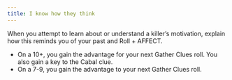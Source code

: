 ```yaml
---
title: I know how they think
---
```


When you attempt to learn about or understand a killer’s motivation, explain how this reminds you of your past and Roll + AFFECT.

- On a 10+, you gain the advantage for your next Gather Clues roll. You also gain a key to the Cabal clue.
- On a 7-9, you gain the advantage to your next Gather Clues roll.
